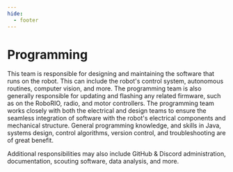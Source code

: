```yaml
---
hide:
  - footer
---
```


# Programming

This team is responsible for designing and maintaining the software that runs on the robot. This can include the robot's control system, autonomous routines, computer vision, and more. The programming team is also generally responsible for updating and flashing any related firmware, such as on the RoboRIO, radio, and motor controllers. The programming team works closely with both the electrical and design teams to ensure the seamless integration of software with the robot's electrical components and mechanical structure. General programming knowledge, and skills in Java, systems design, control algorithms, version control, and troubleshooting are of great benefit.

Additional responsibilities may also include GitHub & Discord administration, documentation, scouting software, data analysis, and more.
